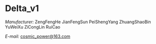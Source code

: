 # Delta_v1

*Manufacturer:*
ZengFengHe JianFengSun PeiShengYang ZhuangShaoBin YuWeiXu ZiCongLin RuiCao 

*E-mail:*
cosmic_power@163.com 
